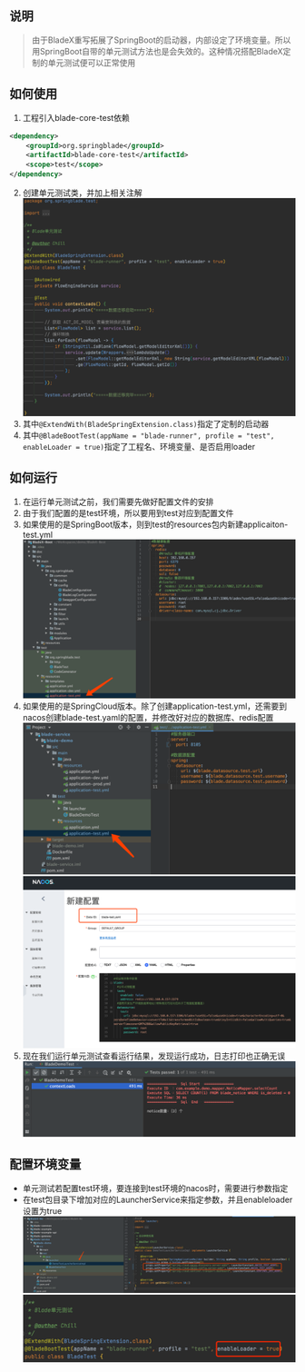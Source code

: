 ## 说明
>由于BladeX重写拓展了SpringBoot的启动器，内部设定了环境变量。所以用SpringBoot自带的单元测试方法也是会失效的。这种情况搭配BladeX定制的单元测试便可以正常使用

## 如何使用
1. 工程引入blade-core-test依赖
~~~xml
<dependency>
    <groupId>org.springblade</groupId>
    <artifactId>blade-core-test</artifactId>
    <scope>test</scope>
</dependency>
~~~
2. 创建单元测试类，并加上相关注解
![image-20230404164712918](../images/image-20230404164712918.png)
4. 其中`@ExtendWith(BladeSpringExtension.class)`指定了定制的启动器
6. 其中`@BladeBootTest(appName = "blade-runner", profile = "test", enableLoader = true)`指定了工程名、环境变量、是否启用loader

## 如何运行
1. 在运行单元测试之前，我们需要先做好配置文件的安排
2. 由于我们配置的是test环境，所以要用到test对应到配置文件
3. 如果使用的是SpringBoot版本，则到test的resources包内新建applicaiton-test.yml
![](../images/screenshot_1579321523987.png)
4. 如果使用的是SpringCloud版本。除了创建application-test.yml，还需要到nacos创建blade-test.yaml的配置，并修改好对应的数据库、redis配置
![](../images/screenshot_1579321422156.png)
![](../images/screenshot_1579321347882.png)
5. 现在我们运行单元测试查看运行结果，发现运行成功，日志打印也正确无误
![](../images/screenshot_1579321815636.png)

## 配置环境变量
* 单元测试若配置test环境，要连接到test环境的nacos时，需要进行参数指定
* 在test包目录下增加对应的LauncherService来指定参数，并且enableloader设置为true
![](../images/screenshot_1585301446748.png)
![image-20230404164801782](../images/image-20230404164801782.png)
